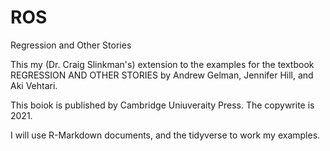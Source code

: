 # ROS
Regression and Other Stories

This my (Dr. Craig Slinkman's) extension to the examples for the textbook 
REGRESSION AND OTHER STORIES by Andrew Gelman, Jennifer Hill, and Aki Vehtari.

This boiok is published by Cambridge Uniuveraity Press. The copywrite is 2021.

I will use R-Markdown documents, and the tidyverse to work my examples.

